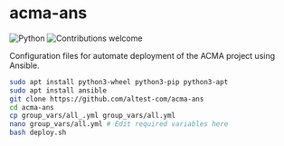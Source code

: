 acma-ans
=========

![Python](https://img.shields.io/badge/python-v3.6+-blue.svg)
![Contributions welcome](https://img.shields.io/badge/contributions-welcome-orange.svg)

Configuration files for automate deployment of the ACMA project using Ansible.

```bash
sudo apt install python3-wheel python3-pip python3-apt
sudo apt install ansible
git clone https://github.com/altest-com/acma-ans
cd acma-ans
cp group_vars/all_.yml group_vars/all.yml
nano group_vars/all.yml # Edit required variables here
bash deploy.sh
```



